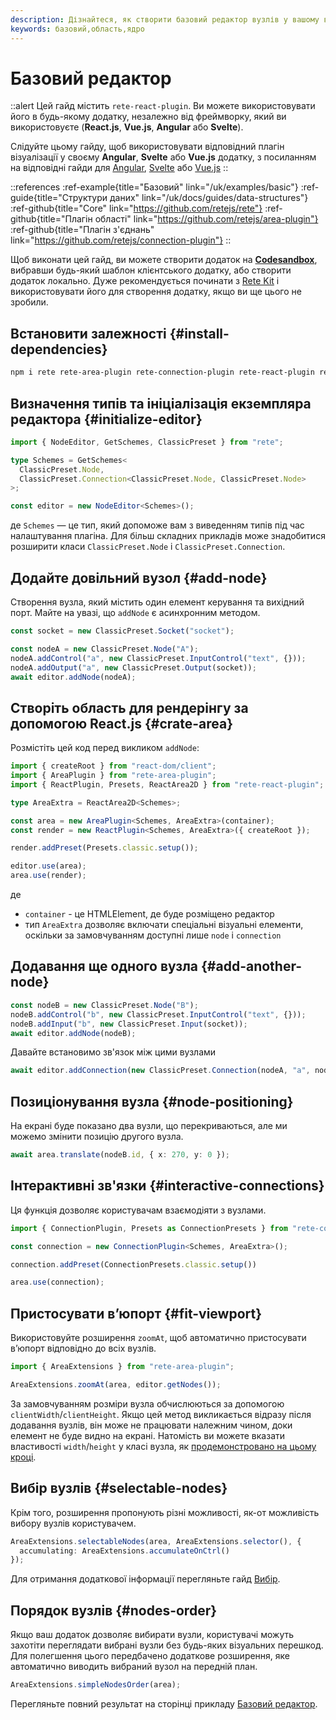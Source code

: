 ```yaml
---
description: Дізнайтеся, як створити базовий редактор вузлів у вашому веб додатуку. Цей гайд містить огляд основних плагінів та їх функціональних можливостей, а також інструкції щодо інтеграції з вашим стеком
keywords: базовий,область,ядро
---
```


# Базовий редактор

::alert
Цей гайд містить `rete-react-plugin`. Ви можете використовувати його в будь-якому додатку, незалежно від фреймворку, який ви використовуєте (**React.js**, **Vue.js**, **Angular** або **Svelte**).

Слідуйте цьому гайду, щоб використовувати відповідний плагін візуалізації у своєму **Angular**, **Svelte** або **Vue.js** додатку, з посиланням на відповідні гайди для [Angular](/uk/docs/guides/renderers/angular), [Svelte](/uk/docs/guides/renderers/svelte) або [Vue.js](/uk/docs/guides/renderers/vue)
::

::references
:ref-example{title="Базовий" link="/uk/examples/basic"}
:ref-guide{title="Структури даних" link="/uk/docs/guides/data-structures"}
:ref-github{title="Core" link="https://github.com/retejs/rete"}
:ref-github{title="Плагін області" link="https://github.com/retejs/area-plugin"}
:ref-github{title="Плагін з'єднань" link="https://github.com/retejs/connection-plugin"}
::

Щоб виконати цей гайд, ви можете створити додаток на **[Codesandbox](https://codesandbox.io)**, вибравши будь-який шаблон клієнтського додатку, або створити додаток локально. Дуже рекомендується починати з [Rete Kit](/uk/docs/development/rete-kit) і використовувати його для створення додатку, якщо ви ще цього не зробили.

## Встановити залежності {#install-dependencies}

```bash
npm i rete rete-area-plugin rete-connection-plugin rete-react-plugin rete-render-utils styled-components react@18 react-dom@18
```

## Визначення типів та ініціалізація екземпляра редактора {#initialize-editor}

```ts
import { NodeEditor, GetSchemes, ClassicPreset } from "rete";

type Schemes = GetSchemes<
  ClassicPreset.Node,
  ClassicPreset.Connection<ClassicPreset.Node, ClassicPreset.Node>
>;

const editor = new NodeEditor<Schemes>();
```
де `Schemes` — це тип, який допоможе вам з виведенням типів під час налаштування плагіна. Для більш складних прикладів може знадобитися розширити класи `ClassicPreset.Node` і `ClassicPreset.Connection`.

## Додайте довільний вузол {#add-node}

Створення вузла, який містить один елемент керування та вихідний порт. Майте на увазі, що `addNode` є асинхронним методом.

```ts
const socket = new ClassicPreset.Socket("socket");

const nodeA = new ClassicPreset.Node("A");
nodeA.addControl("a", new ClassicPreset.InputControl("text", {}));
nodeA.addOutput("a", new ClassicPreset.Output(socket));
await editor.addNode(nodeA);
```


## Створіть область для рендерінгу за допомогою React.js {#crate-area}

Розмістіть цей код перед викликом `addNode`:

```ts
import { createRoot } from "react-dom/client";
import { AreaPlugin } from "rete-area-plugin";
import { ReactPlugin, Presets, ReactArea2D } from "rete-react-plugin";

type AreaExtra = ReactArea2D<Schemes>;

const area = new AreaPlugin<Schemes, AreaExtra>(container);
const render = new ReactPlugin<Schemes, AreaExtra>({ createRoot });

render.addPreset(Presets.classic.setup());

editor.use(area);
area.use(render);
```
де
- `container` - це HTMLElement, де буде розміщено редактор
- тип `AreaExtra` дозволяє включати спеціальні візуальні елементи, оскільки за замовчуванням доступні лише `node` і `connection`

## Додавання ще одного вузла {#add-another-node}

```ts
const nodeB = new ClassicPreset.Node("B");
nodeB.addControl("b", new ClassicPreset.InputControl("text", {}));
nodeB.addInput("b", new ClassicPreset.Input(socket));
await editor.addNode(nodeB);
```

Давайте встановимо зв'язок між цими вузлами

```ts
await editor.addConnection(new ClassicPreset.Connection(nodeA, "a", nodeB, "b"));
```

## Позиціонування вузла {#node-positioning}

На екрані буде показано два вузли, що перекриваються, але ми можемо змінити позицію другого вузла.

```ts
await area.translate(nodeB.id, { x: 270, y: 0 });
```

## Інтерактивні зв'язки {#interactive-connections}

Ця функція дозволяє користувачам взаємодіяти з вузлами.

```ts
import { ConnectionPlugin, Presets as ConnectionPresets } from "rete-connection-plugin"

const connection = new ConnectionPlugin<Schemes, AreaExtra>();

connection.addPreset(ConnectionPresets.classic.setup())

area.use(connection);
```

## Пристосувати в’юпорт {#fit-viewport}

Використовуйте розширення `zoomAt`, щоб автоматично пристосувати в’юпорт відповідно до всіх вузлів.

```ts
import { AreaExtensions } from "rete-area-plugin";

AreaExtensions.zoomAt(area, editor.getNodes());
```

За замовчуванням розміри вузла обчислюються за допомогою `clientWidth`/`clientHeight`. Якщо цей метод викликається відразу після додавання вузлів, він може не працювати належним чином, доки елемент не буде видно на екрані. Натомість ви можете вказати властивості `width`/`height` у класі вузла, як [продемонстровано на цьому кроці](/uk/docs/guides/arrange#create-node-base).

## Вибір вузлів {#selectable-nodes}

Крім того, розширення пропонують різні можливості, як-от можливість вибору вузлів користувачем.

```ts
AreaExtensions.selectableNodes(area, AreaExtensions.selector(), {
  accumulating: AreaExtensions.accumulateOnCtrl()
});
```

Для отримання додаткової інформації перегляньте гайд [Вибір](/uk/docs/guides/selectable).

## Порядок вузлів {#nodes-order}

Якщо ваш додаток дозволяє вибирати вузли, користувачі можуть захотіти переглядати вибрані вузли без будь-яких візуальних перешкод. Для полегшення цього передбачено додаткове розширення, яке автоматично виводить вибраний вузол на передній план.

```ts
AreaExtensions.simpleNodesOrder(area);
```

Перегляньте повний результат на сторінці прикладу [Базовий редактор](/uk/examples/basic/react).
